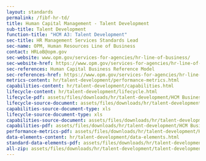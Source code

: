 ```yaml
---
layout: standards
permalink: /fibf-hr-td/
title: Human Capital Management - Talent Development
sub-title: Talent Development
function-title: "HCM A3: Talent Development"
sec-title: HR Management Services Standards Lead
sec-name: OPM, Human Resources Line of Business
contact: HRLoB@opm.gov
sec-website: www.opm.gov/services-for-agencies/hr-line-of-business/
sec-website-href: https://www.opm.gov/services-for-agencies/hr-line-of-business/
sec-references: Human Capital Business Reference Model
sec-references-href: https://www.opm.gov/services-for-agencies/hr-line-of-business/hc-business-reference-model/
metrics-content: hr/talent-development/performance-metrics.html
capabilities-content: hr/talent-development/capabilities.html
lifecycle-content: hr/talent-development/lifecycle.html
lifecycle-pdf: assets/files/downloads/hr/talent-development/HCM Business Lifecycle and Capabilities_A3 (Talent Development).xlsx
lifecycle-source-document: assets/files/downloads/hr/talent-development/HCM Business Lifecycle and Capabilities_A3 (Talent Development).xlsx
capabilities-source-document-type: xls
lifecycle-source-document-type: xls
capabilities-source-document: assets/files/downloads/hr/talent-development/HCM Business Lifecycle and Capabilities_A3 (Talent Development).xlsx
capabilities-pdf: assets/files/downloads/hr/talent-development/HCM Business Lifecycle and Capabilities_A3 (Talent Development).xlsx
performance-metrics-pdf: assets/files/downloads/hr/talent-development/HCM Service Measures_A3 (Talent Development).xlsx
data-elements-content: hr/talent-development/data-elements.html
standard-data-elements-pdf: assets/files/downloads/hr/talent-development/HCM Data Standards_A3 (Talent Development).xlsx
all-zip: assets/files/downloads/hr/talent-development/talent-development.zip
---
```

